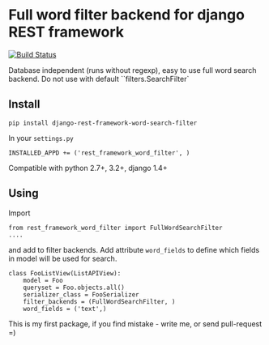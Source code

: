 # Full word filter backend for django REST framework

[![Build Status](https://travis-ci.org/trollknurr/django-rest-framework-word-search-filter.svg?branch=master)](https://travis-ci.org/trollknurr/django-rest-framework-word-search-filter)

Database independent (runs without regexp), easy to use full word search backend.
Do not use with default ``filters.SearchFilter`

## Install

    pip install django-rest-framework-word-search-filter

In your ``settings.py``

    INSTALLED_APPD += ('rest_framework_word_filter', )

Compatible with python 2.7+, 3.2+, django 1.4+

## Using

Import

    from rest_framework_word_filter import FullWordSearchFilter
    ....
    
and add to filter backends. Add attribute ``word_fields`` to define which fields in model will be used for search.

    class FooListView(ListAPIView):
        model = Foo
        queryset = Foo.objects.all()
        serializer_class = FooSerializer
        filter_backends = (FullWordSearchFilter, )
        word_fields = ('text',)

This is my first package, if you find mistake - write me, or send pull-request =)

